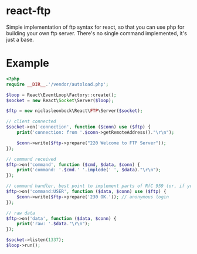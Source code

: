 react-ftp
=========
Simple implementation of ftp syntax for react, so that you can use php for building your own ftp server. There's no single command implemented, it's just a base.

Example
=======
```php
<?php
require __DIR__.'/vendor/autoload.php';

$loop = React\EventLoop\Factory::create();
$socket = new React\Socket\Server($loop);

$ftp = new niclasleonbock\React\FTP\Server($socket);

// client connected
$socket->on('connection', function ($conn) use ($ftp) {
    print('connection: from '.$conn->getRemoteAddress()."\r\n");

    $conn->write($ftp->prepare("220 Welcome to FTP Server"));
});

// command received
$ftp->on('command', function ($cmd, $data, $conn) {
    print('command: '.$cmd.' '.implode(' ', $data)."\r\n");
});

// command handler, best point to implement parts of RfC 959 (or, if you're keen on it, the entire RfC)
$ftp->on('command:USER', function ($data, $conn) use ($ftp) {
    $conn->write($ftp->prepare('230 OK.')); // anonymous login
});

// raw data
$ftp->on('data', function ($data, $conn) {
    print('raw: '.$data."\r\n");
});

$socket->listen(1337);
$loop->run();

```
